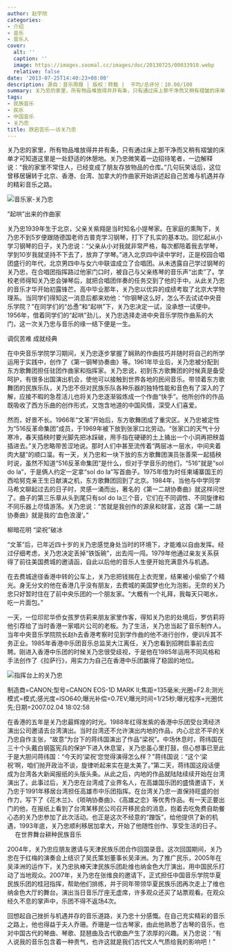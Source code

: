 ```yaml
---
author: 赵宇欣
categories:
- 介绍
- 音乐
- 音乐人
cover:
  alt: ''
  caption: ''
  image: https://images.soomal.cc/images/doc/20130725/00033910.webp
  relative: false
date: '2013-07-25T14:40:23+08:00'
description: 源自：音乐周报 | 版权：转载 |  平均/总评分：10.00/100
summary: 关乃忠的家里，所有物品堆放得井井有条，只有通过床上那干净而又稍有褶皱的床单才可知道这里是一处舒适的休憩地。关乃忠微笑着一边招待笔者，一边解释说：“我的家里不常住人，已经变成了朋友存放物品的仓库。”几句玩笑话后，这位曾移居辗转于北京、香港、台湾、加拿大的作曲家开始讲述起自己苦难与机遇并存的精彩音乐之路……
tags:
- 民族音乐
- 民乐
- 中国音乐
- 关乃忠
title: 跌宕苦乐――访关乃忠
---
```


关乃忠的家里，所有物品堆放得井井有条，只有通过床上那干净而又稍有褶皱的床单才可知道这里是一处舒适的休憩地。关乃忠微笑着一边招待笔者，一边解释说：“我的家里不常住人，已经变成了朋友存放物品的仓库。”几句玩笑话后，这位曾移居辗转于北京、香港、台湾、加拿大的作曲家开始讲述起自己苦难与机遇并存的精彩音乐之路。

![音乐家-关乃忠](https://images.soomal.cc/images/doc/20130725/00033908.webp)




“起哄”出来的作曲家
 
关乃忠1939年生于北京，父亲关紫翔是当时知名小提琴家。在家庭的熏陶下，关乃忠不到5岁便跟随德国老师古普克学习钢琴，打下了扎实的基本功。回忆起从小学习钢琴的日子，关乃忠说：“父亲从小对我就非常严格，每次都陪着我去学琴，学到10岁我就坚持不下去了，放弃了学琴。”进入北京四中读中学时，正是校园合唱团盛行的年代，北京男四中与女六中联谊成立了合唱团。从未透露自己学过钢琴的关乃忠，在合唱团指挥路过他家门口时，被自己与父亲练琴的音乐声“出卖”了。学校老师得知关乃忠会弹琴后，就把合唱团伴奏的任务交到了他的手中。从此关乃忠的音乐才华开始初露锋芒。高中毕业那年，关乃忠以优异的成绩考取了北京大学物理系。当同学们得知这一消息后都来劝他：“你钢琴这么好，怎么不去试试中央音乐学院？”在同学们的“怂恿”和“起哄”下，关乃忠决定一试，没承想一试便中。1956年，借着同学们的“起哄”劲儿，关乃忠选择走进中央音乐学院作曲系的大门，这一次关乃忠与音乐的缘一结下便是一生。

调侃苦难 成就经典

在中央音乐学院学习期间，关乃忠逐步掌握了娴熟的作曲技巧并随时将自己的所学运用于实践中，创作了《第一钢琴协奏曲》等。1961年毕业后，关乃忠被分配到东方歌舞团担任驻团作曲家和指挥家。关乃忠说，初到东方歌舞团的时候真是备受呵护，有很多出国演出机会，使他可以接触到世界各地的民间音乐。带领着东方歌舞团的民族乐队，关乃忠不但对民族乐队各种乐器的独特性能和音色有了深入的了解，应接不暇的急茬活儿也将关乃忠逐渐锻炼成一个作曲“快手”。他所创作的作品既吸收了西方乐曲的创作形式，又饱含地道的中国风情，深受人们喜爱。

然而，好景不长。1966年“文革”开始后，东方歌舞团成了重灾区。关乃忠被定性为“516反革命集团”成员，于1969年被下放到张家口北劳动。“张家口的天气十分寒冷，春天插秧时要光脚先把冰踩破，用手指在硬硬的土上捅出一个小洞再把秧苗插进去。”关乃忠略带苦涩地说。那时人们中甚至流传着“两层冰一层水，中间夹着肉大腿”的顺口溜。有一天，关乃忠和一块下放的东方歌舞团演员张善荣一起插秧时说，虽然不知道“516反革命集团”是什么，但对于学音乐的他们，“516”就是“sol do la”，于是俩人约定一定拿“sol do la”写首曲子。1975年借为时任柬埔寨国王的西哈努克亲王生日献演之机，东方歌舞团回到了北京。1984年，当他与中学同学马希文聊起过去的日子时，灵感一涌而出，著名的《第一二胡协奏曲》就这样问世了。曲子的第三乐章从头到尾只有sol do la三个音，它们在不同调性、不同旋律和不同乐器上尽情游荡。关乃忠说：“苦就是我创作的源泉和财富，这首《第一二胡协奏曲》就是我的‘血色浪漫’。”

柳暗花明 “梁祝”破冰

“文革”后，已年近四十岁的关乃忠感觉身处当时的环境下，才能难以自由发挥。经过仔细考虑，关乃忠决定丢掉“铁饭碗”，出去闯一闯。1979年他通过亲友关系获得了前往美国费城的邀请函，自此以后他的音乐人生便开始充满意外与机遇。

在去费城途径香港中转的公车上，关乃忠把钱揣在上衣兜里，结果被小偷偷了个精光。身无分文的他在香港几乎没有朋友，去费城的美国梦也化为泡影。无奈的关乃忠只好暂时住在了前中央乐团的一个朋友家。“大概有一个礼拜，我每天只喝水，吃一片面包。”

一天，一位印尼华侨女孩罗仿莉来朋友家里作客，得知关乃忠的处境后，罗仿莉将他引荐给了当时香港一家唱片公司的老板。为了生活，关乃忠当起了音乐制作人。当年中央音乐学院院长赵h去香港考察时见到学作曲的他不进行创作，便训斥其不务正业。1985年香港中乐团音乐总监吴大江离任，关乃忠看到招聘启事前去应聘。刚进入香港中乐团的时候关乃忠很受歧视，于是他在1985年运用不同风格和手法创作了《拉萨行》，用实力为自己在香港中乐团赢得了稳固的地位。

![指挥台上的关乃忠](https://images.soomal.cc/images/doc/20130725/00033909_01.webp)

制造商=CANON;型号=CANON EOS-1D MARK II;焦距=135毫米;光圈=F2.8;测光模式=模式;感光度=ISO640;曝光补偿=0.7EV;曝光时间=1/25秒;曝光程序=光圈优先;日期=2007.02.04 18:02:58



在香港的五年是关乃忠最辉煌的时光。1988年红得发紫的香港中乐团受台湾经济演出公司邀请去台湾演出。当时台湾还不允许演出内地的作品，内心忿忿不平的关乃忠自作主张，“故意”为台下的蒋纬国演出了作品“梁祝”。中场休息时，蒋纬国在三十个头戴白钢盔宪兵的保护下进入休息室，关乃忠虽心里打鼓，但心想事已至此于是大胆问蒋纬国：“今天的‘梁祝’您觉得演得怎么样？”蒋纬国说：“这个‘梁祝’啊，咱们抛开政治不谈，旋律听起来实在是太美了。”第二天，蒋纬国这段话便成为台湾各大新闻报纸的头版头条。从此之后，内地的作品就陆陆续续开始在台湾演出了。此事过后，关乃忠在台湾成了业界名人，在高雄国乐团的盛情邀请下，关乃忠于1991年移居台湾担任高雄市中乐团指挥。在台湾关乃忠一直保持旺盛的创作力，写下了《花木兰》、《唢呐协奏曲》、《高雄之恋》等优秀作品。有一天正要出门的他，在报纸上看到了台湾某移民公司召开移民会的消息，抱着去吃免费自助餐心态的关乃忠参加了此次活动。也正是这次不经意的“蹭饭”，给他提供了新的机遇，1993年底，关乃忠顺利移居加拿大，开始了他随性创作、享受生活的日子。
　
在世界舞台耕种民族音乐

2004年，关乃忠应朋友邀请与天津民族乐团合作回国录音。这次回国期间，关乃忠在于红梅的演奏会上结识了吴氏策划董事长吴泽洲。为了推广民乐，2005年在吴泽洲的运作下，关乃忠执棒天津民族乐团赴维也纳金色大厅演出，用中国民乐打动了当地观众。2007年，关乃忠在张维良的邀请下，正式担任中国音乐学院华夏民族乐团的桂冠指挥，帮助他们排练，并于同年带领华夏民族乐团再次走上了维也纳金色大厅的舞台。演出当日音乐厅座无虚席，许多观众还买了站票观看。在观众经久不息的掌声中，乐团不得不返场4次。

回想起自己挫折与机遇并存的音乐道路，关乃忠十分感慨。在自己充实精彩的音乐之路上，他也得益于夫人乔珊。乔珊是一位古琴家，由此他熟悉了古琴的音乐，也对中国古代的琴曲、琴歌、琵琶曲及古代歌曲产生了浓厚的兴趣。关乃忠说：“有人说我的音乐包含着一种贵气，也许这就是我们古代文人气质给我的影响吧！”